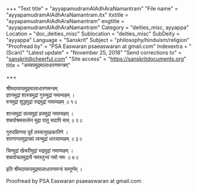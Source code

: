 +++
"Text title" = "ayyapamudramAlAdhAraNamantram"
"File name" = "ayyapamudramAlAdhAraNamantram.itx"
itxtitle = "ayyapamudramAlAdhAraNamantram"
engtitle = "ayyapamudramAlAdhAraNamantram"
Category = "deities_misc, ayyappa"
Location = "doc_deities_misc"
Sublocation = "deities_misc"
SubDeity = "ayyappa"
Language = "Sanskrit"
Subject = "philosophy/hinduism/religion"
"Proofread by" = "PSA Easwaran psaeaswaran at gmail.com"
Indexextra = "(Scan)"
"Latest update" = "November 25, 2018"
"Send corrections to" = "sanskrit@cheerful.com"
"Site access" = "https://sanskritdocuments.org"
title = "अय्यपमुद्रमालाधारणमन्त्रम्"

+++
  
 श्रीमदय्यप्पमुद्रमालाधारणमन्त्रम्   
ज्ञानमुद्रां शास्त्रमुद्रां गुरुमुद्रां नमाम्यहम् ।  
वनमुद्रां शुद्धमुद्रां रुद्रमुद्रां नमाम्यहम् ॥ १॥  
  
शान्तमुद्रां सत्यमुद्रां व्रतमुद्रां नमाम्यहम् ।  
शबर्याश्रमसत्येन मुद्रा पातु सदापि माम् ॥ २॥  
  
गुरुदक्षिणया पूर्वं तस्यानुग्रहकारिणे ।  
शरणागतमुद्राख्यं त्वन्मुद्रां धारयाम्यहम् ॥ ३॥  
  
चिन्मुद्रां खेचरीमुद्रां भद्रमुद्रां नमाम्यहम् ।  
शबर्याचलमुद्रायै नमस्तुभ्यं नमो नमः ॥ ४॥  
  
इति श्रीमदय्यप्पमुद्रमालाधारणमन्त्रं सम्पूर्णम् ।  
  
Proofread by PSA Easwaran psaeaswaran at gmail.com  
  
